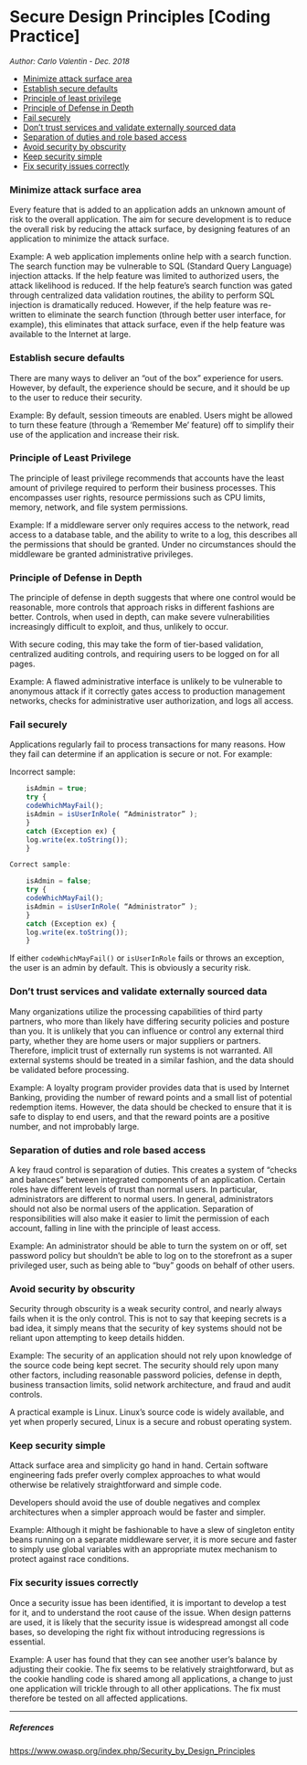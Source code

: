 # Secure Design Principles [Coding Practice]
<font size="-1">_Author: Carlo Valentin - Dec. 2018_</font>

- [Minimize attack surface area](#minimize-attack-surface-area)
- [Establish secure defaults](#establish-secure-defaults)
- [Principle of least privilege](#principle-or-least-privilege)
- [Principle of Defense in Depth](#principle-of-defense-in-depth)
- [Fail securely](#fail-securely)
- [Don’t trust services and validate externally sourced data](#dont-trust-services-and-validate-externally-sourced-data)
- [Separation of duties and role based access](#separation-of-duties-and-role-based-access)
- [Avoid security by obscurity](#avoid-security-by-obscurity)
- [Keep security simple](#keep-security-simple)
- [Fix security issues correctly](#fix-security-issues-correctly)

### Minimize attack surface area

Every feature that is added to an application adds an unknown amount of risk to the overall application. The aim for secure development is to reduce the overall risk by reducing the attack surface, by designing features of an application to minimize the attack surface.

Example: A web application implements online help with a search function. The search function may be vulnerable to SQL (Standard Query Language) injection attacks. If the help feature was limited to authorized users, the attack likelihood is reduced. If the help feature’s search function was gated through centralized data validation routines, the ability to perform SQL injection is dramatically reduced. However, if the help feature was re-written to eliminate the search function (through better user interface, for example), this eliminates that attack surface, even if the help feature was available to the Internet at large.

 
### Establish secure defaults

There are many ways to deliver an “out of the box” experience for users. However, by default, the experience should be secure, and it should be up to the user to reduce their security.

Example: By default, session timeouts are enabled. Users might be allowed to turn these feature (through a ‘Remember Me’ feature) off to simplify their use of the application and increase their risk.


### Principle of Least Privilege

The principle of least privilege recommends that accounts have the least amount of privilege required to perform their business processes. This encompasses user rights, resource permissions such as CPU limits, memory, network, and file system permissions.

Example:  If a middleware server only requires access to the network, read access to a database table, and the ability to write to a log, this describes all the permissions that should be granted. Under no circumstances should the middleware be granted administrative privileges.


### Principle of Defense in Depth

The principle of defense in depth suggests that where one control would be reasonable, more controls that approach risks in different fashions are better. Controls, when used in depth, can make severe vulnerabilities increasingly difficult to exploit, and thus, unlikely to occur.

With secure coding, this may take the form of tier-based validation, centralized auditing controls, and requiring users to be logged on for all pages.

Example: A flawed administrative interface is unlikely to be vulnerable to anonymous attack if it correctly gates access to production management networks, checks for administrative user authorization, and logs all access.


### Fail securely

Applications regularly fail to process transactions for many reasons. How they fail can determine if an application is secure or not. For example:

Incorrect sample:
```javascript
    isAdmin = true;
    try {
    codeWhichMayFail();
    isAdmin = isUserInRole( “Administrator” );
    }
    catch (Exception ex) {
    log.write(ex.toString());
    }
```
 
```javascript
Correct sample:

    isAdmin = false;
    try {
    codeWhichMayFail();
    isAdmin = isUserInRole( “Administrator” );
    }
    catch (Exception ex) {
    log.write(ex.toString());
    }
```
If either `codeWhichMayFail()` or `isUserInRole` fails or throws an exception, the user is an admin by default. This is obviously a security risk.


### Don’t trust services and validate externally sourced data

Many organizations utilize the processing capabilities of third party partners, who more than likely have differing security policies and posture than you. It is unlikely that you can influence or control any external third party, whether they are home users or major suppliers or partners. Therefore, implicit trust of externally run systems is not warranted. All external systems should be treated in a similar fashion, and the data should be validated before processing.

Example: A loyalty program provider provides data that is used by Internet Banking, providing the number of reward points and a small list of potential redemption items. However, the data should be checked to ensure that it is safe to display to end users, and that the reward points are a positive number, and not improbably large.


### Separation of duties and role based access


A key fraud control is separation of duties. This creates a system of “checks and balances” between integrated components of an application. Certain roles have different levels of trust than normal users. In particular, administrators are different to normal users. In general, administrators should not also be normal users of the application. Separation of responsibilities will also make it easier to limit the permission of each account, falling in line with the principle of least access.

Example: An administrator should be able to turn the system on or off, set password policy but shouldn’t be able to log on to the storefront as a super privileged user, such as being able to “buy” goods on behalf of other users.


### Avoid security by obscurity

Security through obscurity is a weak security control, and nearly always fails when it is the only control. This is not to say that keeping secrets is a bad idea, it simply means that the security of key systems should not be reliant upon attempting to keep details hidden.

Example: The security of an application should not rely upon knowledge of the source code being kept secret. The security should rely upon many other factors, including reasonable password policies, defense in depth, business transaction limits, solid network architecture, and fraud and audit controls.

A practical example is Linux. Linux’s source code is widely available, and yet when properly secured, Linux is a secure and robust operating system.


### Keep security simple

Attack surface area and simplicity go hand in hand. Certain software engineering fads prefer overly complex approaches to what would otherwise be relatively straightforward and simple code.

Developers should avoid the use of double negatives and complex architectures when a simpler approach would be faster and simpler.

Example: Although it might be fashionable to have a slew of singleton entity beans running on a separate middleware server, it is more secure and faster to simply use global variables with an appropriate mutex mechanism to protect against race conditions.


### Fix security issues correctly

Once a security issue has been identified, it is important to develop a test for it, and to understand the root cause of the issue. When design patterns are used, it is likely that the security issue is widespread amongst all code bases, so developing the right fix without introducing regressions is essential.

Example: A user has found that they can see another user’s balance by adjusting their cookie. The fix seems to be relatively straightforward, but as the cookie handling code is shared among all applications, a change to just one application will trickle through to all other applications. The fix must therefore be tested on all affected applications.

 
---
##### References

https://www.owasp.org/index.php/Security_by_Design_Principles
